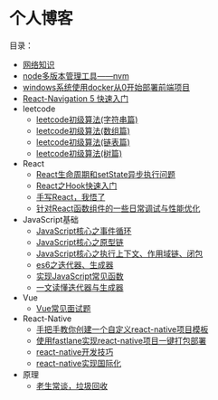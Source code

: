 # 个人博客
目录：

- [网络知识](https://github.com/wcly/blog/blob/master/%E7%BD%91%E7%BB%9C%E7%9F%A5%E8%AF%86/%E7%BD%91%E7%BB%9C%E7%9F%A5%E8%AF%86.md)
- [node多版本管理工具——nvm](https://github.com/wcly/blog/blob/master/%E5%B7%A5%E5%85%B7/node%E5%A4%9A%E7%89%88%E6%9C%AC%E7%AE%A1%E7%90%86%E5%B7%A5%E5%85%B7%E2%80%94%E2%80%94nvm.md)
- [windows系统使用docker从0开始部署前端项目](https://github.com/wcly/blog/blob/master/windows%E7%B3%BB%E7%BB%9F%E4%BD%BF%E7%94%A8docker%E4%BB%8E0%E5%BC%80%E5%A7%8B%E9%83%A8%E7%BD%B2%E5%89%8D%E7%AB%AF%E9%A1%B9%E7%9B%AE/windows%E7%B3%BB%E7%BB%9F%E4%BD%BF%E7%94%A8docker%E4%BB%8E0%E5%BC%80%E5%A7%8B%E9%83%A8%E7%BD%B2%E5%89%8D%E7%AB%AF%E9%A1%B9%E7%9B%AE.md)
- [React-Navigation 5 快速入门](https://github.com/wcly/blog/blob/master/React-Navigation%205%20%E5%BF%AB%E9%80%9F%E5%85%A5%E9%97%A8/React-Navigation%205%20%E5%BF%AB%E9%80%9F%E5%85%A5%E9%97%A8.md)
- leetcode
    - [leetcode初级算法(字符串篇)](https://github.com/wcly/blog/blob/master/leetcode/leetcode%E5%88%9D%E7%BA%A7%E7%AE%97%E6%B3%95(%E5%AD%97%E7%AC%A6%E4%B8%B2%E7%AF%87).md)
    - [leetcode初级算法(数组篇)](https://github.com/wcly/blog/blob/master/leetcode/leetcode%E5%88%9D%E7%BA%A7%E7%AE%97%E6%B3%95(%E6%95%B0%E7%BB%84%E7%AF%87).md)
    - [leetcode初级算法(链表篇)](https://github.com/wcly/blog/blob/master/leetcode/leetcode%E5%88%9D%E7%BA%A7%E7%AE%97%E6%B3%95(%E9%93%BE%E8%A1%A8%E7%AF%87).md)
    - [leetcode初级算法(树篇)](https://github.com/wcly/blog/blob/master/leetcode/leetcode%E5%88%9D%E7%BA%A7%E7%AE%97%E6%B3%95(%E6%A0%91%E7%AF%87).md)
- React
    - [React生命周期和setState异步执行问题](https://github.com/wcly/blog/blob/master/React/React%E7%94%9F%E5%91%BD%E5%91%A8%E6%9C%9F%E5%92%8CsetState%E5%BC%82%E6%AD%A5%E6%89%A7%E8%A1%8C%E9%97%AE%E9%A2%98/React%E7%94%9F%E5%91%BD%E5%91%A8%E6%9C%9F%E5%92%8CsetState%E5%BC%82%E6%AD%A5%E6%89%A7%E8%A1%8C%E9%97%AE%E9%A2%98.md)
    - [React之Hook快速入门](https://github.com/wcly/blog/blob/master/React/React%E4%B9%8BHook%E5%BF%AB%E9%80%9F%E5%85%A5%E9%97%A8/React%E4%B9%8BHook%E5%BF%AB%E9%80%9F%E5%85%A5%E9%97%A8.md)
    - [手写React，我悟了](https://github.com/wcly/blog/blob/master/React/%E6%89%8B%E5%86%99React%EF%BC%8C%E6%88%91%E6%82%9F%E4%BA%86/%E6%89%8B%E5%86%99React%EF%BC%8C%E6%88%91%E6%82%9F%E4%BA%86.md)
    - [针对React函数组件的一些日常调试与性能优化](https://github.com/wcly/blog/blob/master/React/%E9%92%88%E5%AF%B9React%E5%87%BD%E6%95%B0%E7%BB%84%E4%BB%B6%E7%9A%84%E4%B8%80%E4%BA%9B%E6%97%A5%E5%B8%B8%E8%B0%83%E8%AF%95%E4%B8%8E%E6%80%A7%E8%83%BD%E4%BC%98%E5%8C%96.md)
- JavaScript基础
    - [JavaScript核心之事件循环](https://github.com/wcly/blog/blob/master/JavaScript%E5%9F%BA%E7%A1%80/JavaScript%E6%A0%B8%E5%BF%83%E4%B9%8B%E4%BA%8B%E4%BB%B6%E5%BE%AA%E7%8E%AF.md)
    - [JavaScript核心之原型链](https://github.com/wcly/blog/blob/master/JavaScript%E5%9F%BA%E7%A1%80/JavaScript%E6%A0%B8%E5%BF%83%E4%B9%8B%E5%8E%9F%E5%9E%8B%E9%93%BE.md)
    - [JavaScript核心之执行上下文、作用域链、闭包](https://github.com/wcly/blog/blob/master/JavaScript%E5%9F%BA%E7%A1%80/JavaScript%E6%A0%B8%E5%BF%83%E4%B9%8B%E6%89%A7%E8%A1%8C%E4%B8%8A%E4%B8%8B%E6%96%87%E3%80%81%E4%BD%9C%E7%94%A8%E5%9F%9F%E9%93%BE%E3%80%81%E9%97%AD%E5%8C%85.md)
    - [es6之迭代器、生成器](https://github.com/wcly/blog/blob/master/JavaScript%E5%9F%BA%E7%A1%80/es6%E4%B9%8B%E8%BF%AD%E4%BB%A3%E5%99%A8%E3%80%81%E7%94%9F%E6%88%90%E5%99%A8.md)
    - [实现JavaScript常见函数](https://github.com/wcly/blog/blob/master/JavaScript%E5%9F%BA%E7%A1%80/%E5%AE%9E%E7%8E%B0JavaScript%E5%B8%B8%E8%A7%81%E5%87%BD%E6%95%B0.md)
    - [一文读懂迭代器与生成器](https://github.com/wcly/blog/blob/master/JavaScript%E5%9F%BA%E7%A1%80/%E4%B8%80%E6%96%87%E8%AF%BB%E6%87%82%E8%BF%AD%E4%BB%A3%E5%99%A8%E4%B8%8E%E7%94%9F%E6%88%90%E5%99%A8.md)
- Vue
    - [Vue常见面试题](https://github.com/wcly/blog/blob/master/Vue/Vue%E5%B8%B8%E8%A7%81%E9%9D%A2%E8%AF%95%E9%A2%98/Vue%E5%B8%B8%E8%A7%81%E9%9D%A2%E8%AF%95%E9%A2%98.md)
- React-Native
    - [手把手教你创建一个自定义react-native项目模板](https://github.com/wcly/blog/blob/master/react-native/%E6%89%8B%E6%8A%8A%E6%89%8B%E6%95%99%E4%BD%A0%E5%88%9B%E5%BB%BA%E4%B8%80%E4%B8%AA%E8%87%AA%E5%AE%9A%E4%B9%89react-native%E9%A1%B9%E7%9B%AE%E6%A8%A1%E6%9D%BF/%E6%89%8B%E6%8A%8A%E6%89%8B%E6%95%99%E4%BD%A0%E5%88%9B%E5%BB%BA%E4%B8%80%E4%B8%AA%E8%87%AA%E5%AE%9A%E4%B9%89react-native%E9%A1%B9%E7%9B%AE%E6%A8%A1%E6%9D%BF.md)
    - [使用fastlane实现react-native项目一键打包部署](https://github.com/wcly/blog/blob/master/react-native/%E4%BD%BF%E7%94%A8fastlane%E5%AE%9E%E7%8E%B0react-native%E9%A1%B9%E7%9B%AE%E4%B8%80%E9%94%AE%E6%89%93%E5%8C%85%E9%83%A8%E7%BD%B2/%E4%BD%BF%E7%94%A8fastlane%E5%AE%9E%E7%8E%B0react-native%E9%A1%B9%E7%9B%AE%E4%B8%80%E9%94%AE%E6%89%93%E5%8C%85%E9%83%A8%E7%BD%B2.md)
    - [react-native开发技巧](https://github.com/wcly/blog/blob/master/react-native/react-native%E5%BC%80%E5%8F%91%E6%8A%80%E5%B7%A7.md)
    - [react-native实现国际化](https://github.com/wcly/blog/blob/master/react-native/react-native%E5%AE%9E%E7%8E%B0%E5%9B%BD%E9%99%85%E5%8C%96.md)
- 原理
    - [老生常谈，垃圾回收](https://github.com/wcly/blog/blob/master/%E5%8E%9F%E7%90%86/%E8%80%81%E7%94%9F%E5%B8%B8%E8%B0%88%EF%BC%8C%E5%9E%83%E5%9C%BE%E5%9B%9E%E6%94%B6.md)
